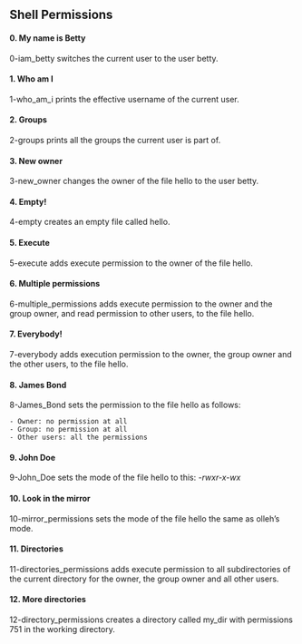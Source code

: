 ## Shell Permissions ##

#### 0. My name is Betty ####
0-iam_betty switches the current user to the user betty.

#### 1. Who am I ####
1-who_am_i prints the effective username of the current user.

#### 2. Groups ####
2-groups prints all the groups the current user is part of.

#### 3. New owner ####
3-new_owner changes the owner of the file hello to the user betty.

#### 4. Empty! ####
4-empty creates an empty file called hello.

#### 5. Execute ####
5-execute adds execute permission to the owner of the file hello.

#### 6. Multiple permissions ####
6-multiple_permissions adds execute permission to the owner and the group owner, and read permission to other users, to the file hello.

#### 7. Everybody! ####
7-everybody adds execution permission to the owner, the group owner and the other users, to the file hello.

#### 8. James Bond ####
8-James_Bond sets the permission to the file hello as follows:

	- Owner: no permission at all
	- Group: no permission at all
	- Other users: all the permissions

#### 9. John Doe ####
9-John_Doe sets the mode of the file hello to this: *-rwxr-x-wx*

#### 10. Look in the mirror ####
10-mirror_permissions sets the mode of the file hello the same as olleh’s mode.

#### 11. Directories ####
11-directories_permissions adds execute permission to all subdirectories of the current directory for the owner, the group owner and all other users.

#### 12. More directories ####
12-directory_permissions creates a directory called my_dir with permissions 751 in the working directory.
